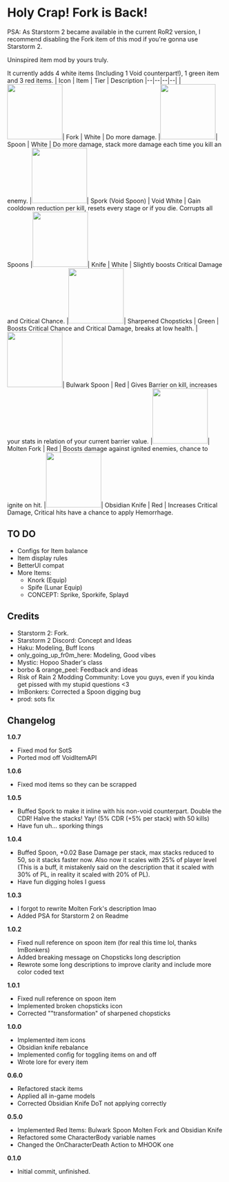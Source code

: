 # Holy Crap! Fork is Back!

PSA: As Starstorm 2 became available in the current RoR2 version, I recommend disabling the Fork item of this mod if you're gonna use Starstorm 2.

Uninspired item mod by yours truly.

It currently adds 4 white items (Including 1 Void counterpart!), 1 green item and 3 red items.
| Icon | Item | Tier | Description
|--|--|--|--|
|<img src="https://github.com/Ner0ls/HolyCrapForkIsBack/blob/main/Final%20Icons/fork.png?raw=true" height="128">| Fork | White | Do more damage.
|<img src="https://github.com/Ner0ls/HolyCrapForkIsBack/blob/main/Final%20Icons/spoon.png?raw=true" height="128">| Spoon | White | Do more damage, stack more damage each time you kill an enemy.
|<img src="https://github.com/Ner0ls/HolyCrapForkIsBack/blob/main/Final%20Icons/spork.png?raw=true" height="128">| Spork (Void Spoon) | Void White | Gain cooldown reduction per kill, resets every stage or if you die. Corrupts all Spoons
|<img src="https://github.com/Ner0ls/HolyCrapForkIsBack/blob/main/Final%20Icons/knife.png?raw=true" height="128">| Knife | White | Slightly boosts Critical Damage and Critical Chance.
|<img src="https://github.com/Ner0ls/HolyCrapForkIsBack/blob/main/Final%20Icons/sharp_chopsticks.png?raw=true" height="128">| Sharpened Chopsticks | Green | Boosts Critical Chance and Critical Damage, breaks at low health.
|<img src="https://github.com/Ner0ls/HolyCrapForkIsBack/blob/main/Final%20Icons/bul_spoon.png?raw=true" height="128">| Bulwark Spoon | Red | Gives Barrier on kill, increases your stats in relation of your current barrier value.
|<img src="https://github.com/Ner0ls/HolyCrapForkIsBack/blob/main/Final%20Icons/molt_fork.png?raw=true" height="128">| Molten Fork | Red | Boosts damage against ignited enemies, chance to ignite on hit.
|<img src="https://github.com/Ner0ls/HolyCrapForkIsBack/blob/main/Final%20Icons/obs_knife.png?raw=true" height="128">| Obsidian Knife | Red | Increases Critical Damage, Critical hits have a chance to apply Hemorrhage.

## TO DO
* Configs for Item balance
* Item display rules
* BetterUI compat
* More Items:
	* Knork (Equip)
	* Spife (Lunar Equip)
	* CONCEPT: Sprike, Sporkife, Splayd

## Credits
* Starstorm 2: Fork.
* Starstorm 2 Discord: Concept and Ideas
* Haku: Modeling, Buff Icons
* only_going_up_fr0m_here: Modeling, Good vibes
* Mystic:  Hopoo Shader's class
* borbo & orange_peel: Feedback and ideas
* Risk of Rain 2 Modding Community: Love you guys, even if you kinda get pissed with my stupid questions <3
* ImBonkers: Corrected a Spoon digging bug
* prod: sots fix

## Changelog
**1.0.7**

- Fixed mod for SotS
- Ported mod off VoidItemAPI

**1.0.6**

- Fixed mod items so they can be scrapped

**1.0.5**

- Buffed Spork to make it inline with his non-void counterpart. Double the CDR! Halve the stacks! Yay! (5% CDR (+5% per stack) with 50 kills)
- Have fun uh... sporking things

**1.0.4**

- Buffed Spoon, +0.02 Base Damage per stack, max stacks reduced to 50, so it stacks faster now. Also now it scales with 25% of player level (This is a buff, it mistakenly said on the description that it scaled with 30% of PL, in reality it scaled with 20% of PL).
- Have fun digging holes I guess

**1.0.3**

- I forgot to rewrite Molten Fork's description lmao
- Added PSA for Starstorm 2 on Readme

**1.0.2**

-   Fixed null reference on spoon item (for real this time lol, thanks ImBonkers)
-	Added breaking message on Chopsticks long description
-	Rewrote some long descriptions to improve clarity and include more color coded text

**1.0.1**

-   Fixed null reference on spoon item
-	Implemented broken chopsticks icon
-	Corrected ""transformation" of sharpened chopsticks

**1.0.0**

-   Implemented item icons
-   Obsidian knife rebalance
-   Implemented config for toggling items on and off
-	Wrote lore for every item

**0.6.0**

-   Refactored stack items
-   Applied all in-game models
-   Corrected Obsidian Knife DoT not applying correctly

**0.5.0**

* Implemented Red Items: Bulwark Spoon Molten Fork and Obsidian Knife
* Refactored some CharacterBody variable names
* Changed the OnCharacterDeath Action to MHOOK one

**0.1.0**

* Initial commit, unfinished.
